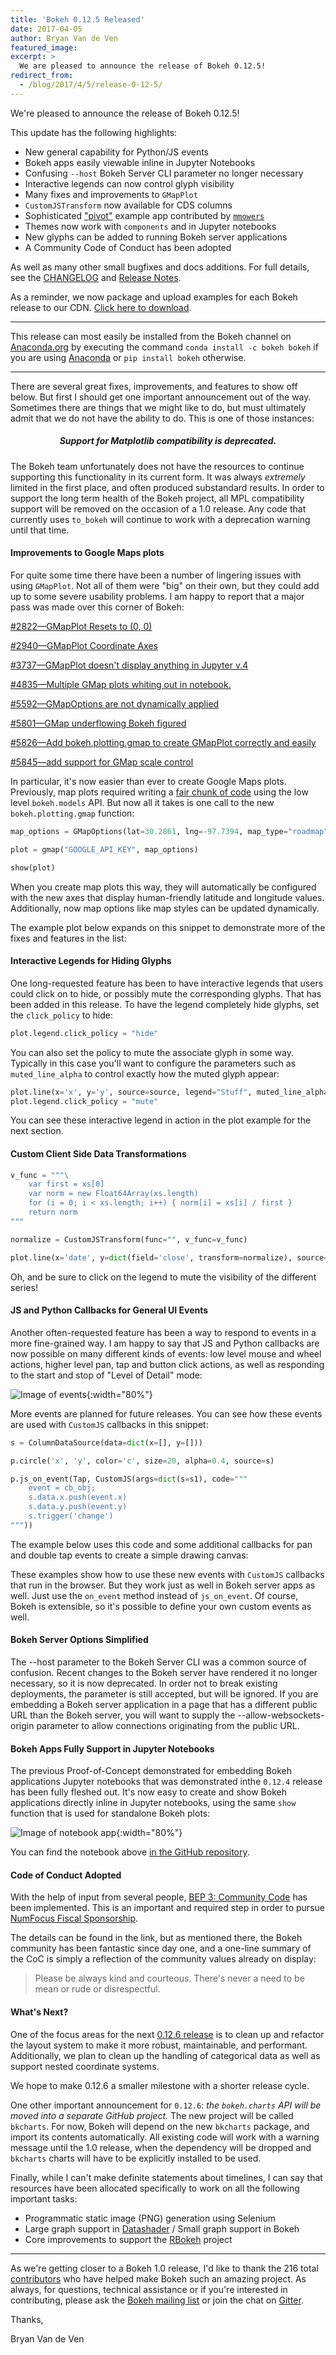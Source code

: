 ```yaml
---
title: 'Bokeh 0.12.5 Released'
date: 2017-04-05
author: Bryan Van de Ven
featured_image:
excerpt: >
  We are pleased to announce the release of Bokeh 0.12.5!
redirect_from:
  - /blog/2017/4/5/release-0-12-5/
---
```


We're pleased to announce the release of Bokeh 0.12.5!

This update has the following highlights:

* New general capability for Python/JS events
* Bokeh apps easily viewable inline in Jupyter Notebooks
* Confusing ``--host`` Bokeh Server CLI parameter no longer necessary
* Interactive legends can now control glyph visibility
* Many fixes and improvements to ``GMapPlot``
* ``CustomJSTransform`` now available for CDS columns
* Sophisticated ["pivot"](https://github.com/bokeh/bokeh/tree/master/examples/app/pivot) example app contributed by [`mmowers`](https://github.com/mmowers)
* Themes now work with ``components`` and in Jupyter notebooks
* New glyphs can be added to running Bokeh server applications
* A Community Code of Conduct has been adopted

As well as many other small bugfixes and docs additions.
For full details, see the [CHANGELOG](https://github.com/bokeh/bokeh/blob/master/CHANGELOG)
and [Release Notes](https://bokeh.pydata.org/en/latest/docs/releases/0.12.5.html).

As a reminder, we now package and upload examples for each Bokeh release
to our CDN. [Click here to download](https://cdn.pydata.org/bokeh/examples/examples-0.12.5.zip).

-----

This release can most easily be installed from the Bokeh channel on
[Anaconda.org](https://anaconda.org/bryanv/dashboard) by executing the
command ``conda install -c bokeh bokeh`` if you are using
[Anaconda](https://www.anaconda.com/downloads) or ``pip install bokeh``
otherwise.

-----

There are several great fixes, improvements, and features to show off
below. But first I should get one important announcement out of the way.
Sometimes there are things that we might like to do, but must ultimately
admit that we do not have the ability to do. This is one of those instances:

<center><h5><b>Support for Matplotlib compatibility is deprecated.</b></h5></center>

The Bokeh team unfortunately does not have the resources to continue
supporting this functionality in its current form. It was always *extremely*
limited in the first place, and often produced substandard results. In order
to support the long term health of the Bokeh project, all MPL compatibility
support will be removed on the occasion of a 1.0 release. Any code that
currently uses ``to_bokeh`` will continue to work with a deprecation warning
until that time.

#### Improvements to Google Maps plots

For quite some time there have been a number of lingering issues with using
``GMapPlot``. Not all of them were "big" on their own, but they could add up
to some severe usability problems. I am happy to report that a major pass was
made over this corner of Bokeh:

[#2822&mdash;GMapPlot Resets to (0, 0)](https://github.com/bokeh/bokeh/issues/2822)

[#2940&mdash;GMapPlot Coordinate Axes](https://github.com/bokeh/bokeh/issues/2940)

[#3737&mdash;GMapPlot doesn't display anything in Jupyter v.4](https://github.com/bokeh/bokeh/issues/3737)

[#4835&mdash;Multiple GMap plots whiting out  in notebook. ](https://github.com/bokeh/bokeh/issues/4835)

[#5592&mdash;GMapOptions are not dynamically applied](https://github.com/bokeh/bokeh/issues/5592)

[#5801&mdash;GMap underflowing Bokeh figured](https://github.com/bokeh/bokeh/issues/5801)

[#5826&mdash;Add bokeh.plotting.gmap to create GMapPlot correctly and easily](https://github.com/bokeh/bokeh/issues/5826)

[#5845&mdash;add support for GMap scale control](https://github.com/bokeh/bokeh/issues/5845)

In particular, it's now easier than ever to create Google Maps plots.
Previously, map plots required writing a
[fair chunk of code](https://github.com/bokeh/bokeh/blob/master/examples/models/file/maps.py)
using the low level `bokeh.models` API. But now all it takes is one call
to the new `bokeh.plotting.gmap` function:

```python
map_options = GMapOptions(lat=30.2861, lng=-97.7394, map_type="roadmap", zoom=13)

plot = gmap("GOOGLE_API_KEY", map_options)

show(plot)
```

When you create map plots this way, they will automatically be configured
with the new axes that display human-friendly latitude and longitude values.
Additionally, now map options like map styles can be updated dynamically.

The example plot below expands on this snippet to demonstrate more of the
fixes and features in the list:

<div>
<center>
<script
    src="/js/release-0-12-5/gmap.js"
    id="5722c96b-e8f5-4ec4-b21a-e19ae5d13fac"
    data-bokeh-model-id="f699ff86-1019-4e91-a73f-fa27b2d5fcf4"
    data-bokeh-doc-id="7c7e29bc-2997-4bbb-b53f-193f0171556d"
></script>
</center>
</div>

#### Interactive Legends for Hiding Glyphs

One long-requested feature has been to have interactive legends that users
could click on to hide, or possibly mute the corresponding glyphs. That has
been added in this release. To have the legend completely hide glyphs, set
the `click_policy` to hide:

```python
plot.legend.click_policy = "hide"
```

You can also set the policy to mute the associate glyph in some way.
Typically in this case you'll want to configure the parameters such as
`muted_line_alpha` to control exactly how the muted glyph appear:

```python
plot.line(x='x', y='y', source=source, legend="Stuff", muted_line_alpha=0.1)
plot.legend.click_policy = "mute"
```

You can see these interactive legend in action in the plot example
for the next section.

#### Custom Client Side Data Transformations

```python
v_func = """\
    var first = xs[0]
    var norm = new Float64Array(xs.length)
    for (i = 0; i < xs.length; i++) { norm[i] = xs[i] / first }
    return norm
"""

normalize = CustomJSTransform(func="", v_func=v_func)

plot.line(x='date', y=dict(field='close', transform=normalize), source=aapl_source)
```

<div>
<script
    src="/js/release-0-12-5/transform.js"
    id="70195796-0dc7-4eb0-bf98-4ba75f0b6028"
    data-bokeh-model-id="18b2f400-3489-4722-8c75-29ec3c2d05f3"
    data-bokeh-doc-id="18eb47e2-444d-47c6-a200-a0dee4294713"
></script>
</div>

Oh, and be sure to click on the legend to mute the visibility of the
different series!


#### JS and Python Callbacks for General UI Events

Another often-requested feature has been a way to respond to events in a more
fine-grained way. I am happy to say that JS and Python callbacks are now
possible on many different kinds of events: low level mouse and wheel actions,
higher level pan, tap and button click actions, as well as responding to
the start and stop of "Level of Detail" mode:

![Image of events](/images/release-0-12-5/events.gif){:width="80%"}

More events are planned for future releases. You can see how these events are
used with `CustomJS` callbacks in this snippet:

```python
s = ColumnDataSource(data=dict(x=[], y=[]))

p.circle('x', 'y', color='c', size=20, alpha=0.4, source=s)

p.js_on_event(Tap, CustomJS(args=dict(s=s1), code="""
    event = cb_obj;
    s.data.x.push(event.x)
    s.data.y.push(event.y)
    s.trigger('change')
"""))
```

The example below uses this code and some additional callbacks for pan and
double tap events to create a simple drawing canvas:

<div>
<center>
<script
    src="/js/release-0-12-5/events.js"
    id="6da0290f-39bf-4f28-a0af-7f585f9ebc95"
    data-bokeh-model-id="678c8a8a-426a-44a6-b1fc-7bfca503a19f"
    data-bokeh-doc-id="9dc36987-699b-40db-b61e-deeb6102b946"
></script>
</center>
</div>

These examples show how to use these new events with `CustomJS`
callbacks that run in the browser. But they work just as well in Bokeh
server apps as well. Just use the `on_event` method instead of `js_on_event`.
Of course, Bokeh is extensible, so it's possible to define your own
custom events as well.

#### Bokeh Server Options Simplified

The --host parameter to the Bokeh Server CLI was a common source of confusion.
Recent changes to the Bokeh server have rendered it no longer necessary, so it
is now deprecated. In order not to break existing deployments, the parameter
is still accepted, but will be ignored. If you are embedding a Bokeh server
application in a page that has a different public URL than the Bokeh server,
you will want to supply the --allow-websockets-origin parameter to allow
connections originating from the public URL.

#### Bokeh Apps Fully Support in Jupyter Notebooks

The previous Proof-of-Concept demonstrated for embedding Bokeh applications
Jupyter notebooks that was demonstrated inthe `0.12.4` release has been
fully fleshed out. It's now easy to create and show Bokeh applications
directly inline in Jupyter notebooks, using the same `show` function that
is used for standalone Bokeh plots:

![Image of notebook app](/images/release-0-12-5/notebook.gif){:width="80%"}

You can find the notebook above [in the GitHub repository](https://github.com/bokeh/bokeh/blob/0.12.5/examples/howto/server_embed/notebook_embed.ipynb).

#### Code of Conduct Adopted

With the help of input from several people,
[BEP 3: Community Code](https://github.com/bokeh/bokeh/wiki/BEP-3:-Community-Code)
has been implemented. This is an important and required step in order to
pursue [NumFocus Fiscal Sponsorship](http://www.numfocus.org/information-on-fiscal-sponsorship.html).

The details can be found in the link, but as mentioned there, the Bokeh
community has been fantastic since day one, and a one-line summary of the
CoC is simply a reflection of the community values already on display:

> Please be always kind and courteous. There's never a need to be mean or rude or disrespectful.

#### What's Next?

One of the focus areas for the next
[0.12.6 release](https://github.com/bokeh/bokeh/milestone/30) is to clean
up and refactor the layout system to make it more robust, maintainable, and
performant. Additionally, we plan to clean up the handling of categorical
data as well as support nested coordinate systems.

We hope to make 0.12.6 a smaller milestone with a shorter release cycle.

One other important announcement for `0.12.6`: *the `bokeh.charts` API will
be moved into a separate GitHub project.* The new project will be called
`bkcharts`. For now, Bokeh will depend on the new `bkcharts` package,
and import its contents automatically. All existing code will work with a
warning message until the 1.0 release, when the dependency will be dropped
and `bkcharts` charts will have to be explicitly installed to be used.

Finally, while I can't make definite statements about timelines, I can
say that resources have been allocated specifically to work on all the
following important tasks:

* Programmatic static image (PNG) generation using Selenium
* Large graph support in [Datashader](http://datashader.readthedocs.io/en/latest/) / Small graph support in Bokeh
* Core improvements to support the [RBokeh](http://hafen.github.io/rbokeh/) project

-----

As we're getting closer to a Bokeh 1.0 release, I'd like to thank the 216
total [contributors](https://github.com/bokeh/bokeh/graphs/contributors) who
have helped make Bokeh such an amazing project. As always, for questions,
technical assistance or if you're interested in contributing, please ask the
[Bokeh mailing list](https://groups.google.com/a/anaconda.com/forum/#!forum/bokeh)
or join the chat on [Gitter](https://gitter.im/bokeh/bokeh).

Thanks,

Bryan Van de Ven
